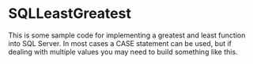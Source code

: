# SQLLeastGreatest

This is some sample code for implementing a greatest and least function into SQL Server. In most cases a CASE statement can be used, but if dealing with multiple values you may need to build something like this.  
